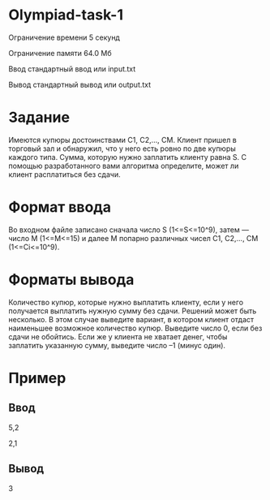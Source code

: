 # Olympiad-task-1

Ограничение времени	5 секунд

Ограничение памяти	64.0 Мб

Ввод	стандартный ввод или input.txt

Вывод	стандартный вывод или output.txt


# Задание

Имеются купюры достоинствами С1, С2,…, СM. Клиент пришел в торговый зал и обнаружил, что у него есть ровно по две купюры каждого типа. Сумма, которую нужно заплатить клиенту равна S. C помощью разработанного вами алгоритма определите, может ли клиент расплатиться без сдачи.

# Формат ввода

Во входном файле записано сначала число S (1<=S<=10^9), затем — число M (1<=M<=15) и далее M попарно различных чисел C1, C2,…, CM (1<=Ci<=10^9).

# Форматы вывода

Количество купюр, которые нужно выплатить клиенту, если у него получается выплатить нужную сумму без сдачи. Решений может быть несколько. В этом случае выведите вариант, в котором клиент отдаст наименьшее возможное количество купюр. Выведите число 0, если без сдачи не обойтись. Если же у клиента не хватает денег, чтобы заплатить указанную сумму, выведите число –1 (минус один).

# Пример

## Ввод 
5,2

2,1

## Вывод

3
